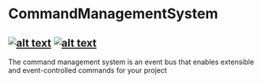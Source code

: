 # CommandManagementSystem
[![alt text](https://img.shields.io/badge/master-1.0.0-green.svg?style=flat-square)](https://github.com/Gallimathias/CommandManagementSystem) [![alt text](https://img.shields.io/badge/nuget-1.0.0-green.svg?style=flat-square)](https://www.nuget.org/packages/CommandManagementSystem/)
---
The command management system is an event bus that enables extensible and event-controlled commands for your project

